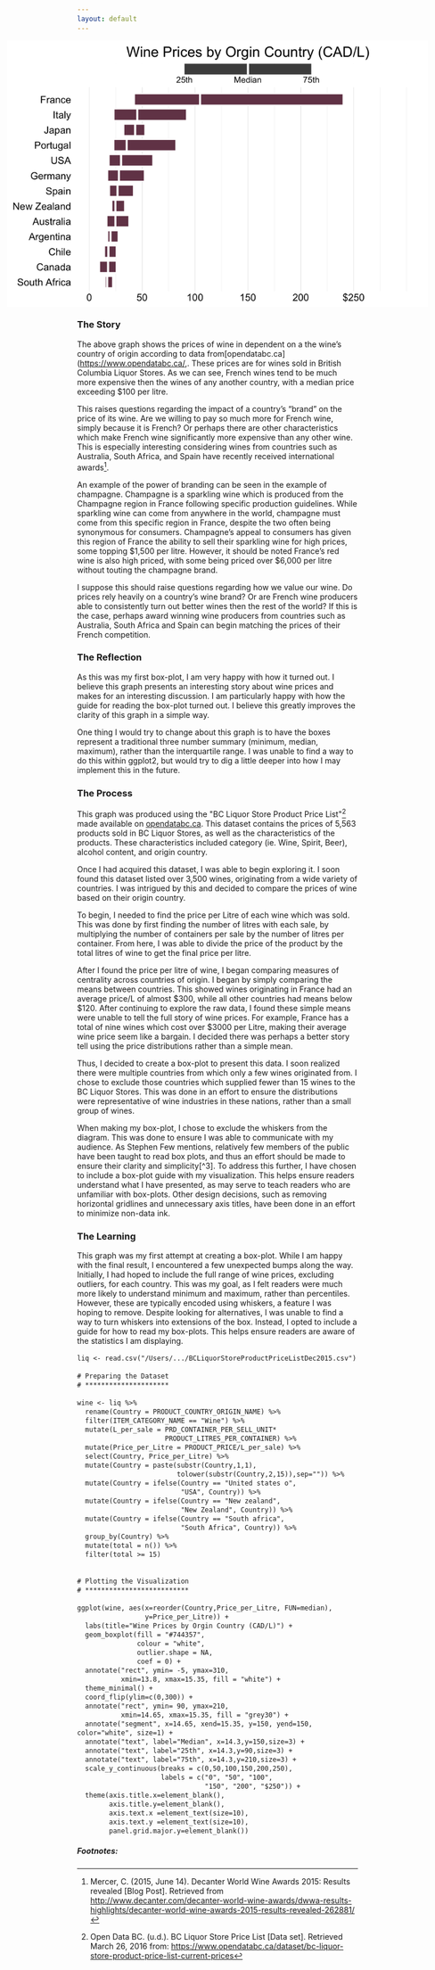 ```yaml
---
layout: default
---
```


<img src="/images/BC_Wine.png" alt="image" style = "max-width: 150%; margin-left: -25%" align = "center">

### The Story
The above graph shows the prices of wine in dependent on a the wine’s country of origin according to data from[opendatabc.ca](https://www.opendatabc.ca/,. These prices are for wines sold in British Columbia Liquor Stores. As we can see, French wines tend to be much more expensive then the wines of any another country, with a median price exceeding $100 per litre. 

This raises questions regarding the impact of a country’s “brand” on the price of its wine. Are we willing to pay so much more for French wine, simply because it is French? Or perhaps there are other characteristics which make French wine significantly more expensive than any other wine. This is especially interesting considering wines from countries such as Australia, South Africa, and Spain have recently received international awards[^1]. 

An example of the power of branding can be seen in the example of champagne. Champagne is a sparkling wine which is produced from the Champagne region in France following specific production guidelines. While sparkling wine can come from anywhere in the world, champagne must come from this specific region in France, despite the two often being synonymous for consumers. Champagne’s appeal to consumers has given this region of France the ability to sell their sparkling wine for high prices, some topping $1,500 per litre. However, it should be noted France’s red wine is also high priced, with some being priced over $6,000 per litre without touting the champagne brand. 

I suppose this should raise questions regarding how we value our wine. Do prices rely heavily on a country’s wine brand? Or are French wine producers able to consistently turn out better wines then the rest of the world? If this is the case, perhaps award winning wine producers from countries such as Australia, South Africa and Spain can begin matching the prices of their French competition.


### The Reflection
As this was my first box-plot, I am very happy with how it turned out. I believe this graph presents an interesting story about wine prices and makes for an interesting discussion. I am particularly happy with how the guide for reading the box-plot turned out. I believe this greatly improves the clarity of this graph in a simple way.

One thing I would try to change about this graph is to have the boxes represent a traditional three number summary (minimum, median, maximum), rather than the interquartile range. I was unable to find a way to do this within ggplot2, but would try to dig a little deeper into how I may implement this in the future.

### The Process
This graph was produced using the "BC Liquor Store Product Price List"[^2] made available on [opendatabc.ca](https://www.opendatabc.ca/). This dataset contains the prices of 5,563 products sold in BC Liquor Stores, as well as the characteristics of the products. These characteristics included category (ie. Wine, Spirit, Beer), alcohol content, and origin country. 

Once I had acquired this dataset, I was able to begin exploring it. I soon found this dataset listed over 3,500 wines, originating from a wide variety of countries. I was intrigued by this and decided to compare the prices of wine based on their origin country. 

To begin, I needed to find the price per Litre of each wine which was sold. This was done by first finding the number of litres with each sale, by multiplying the number of containers per sale by the number of litres per container. From here, I was able to divide the price of the product by the total litres of wine to get the final price per litre. 

After I found the price per litre of wine, I began comparing measures of centrality across countries of origin. I began by simply comparing the means between countries. This showed wines originating in France had an average price/L of almost $300, while all other countries had means below $120. After continuing to explore the raw data, I found these simple means were unable to tell the full story of wine prices. For example, France has a total of nine wines which cost over $3000 per Litre, making their average wine price seem like a bargain. I decided there was perhaps a better story tell using the price distributions rather than a simple mean. 

Thus, I decided to create a box-plot to present this data. I soon realized there were multiple countries from which only a few wines originated from. I chose to exclude those countries which supplied fewer than 15 wines to the BC Liquor Stores. This was done in an effort to ensure the distributions were representative of wine industries in these nations, rather than a small group of wines. 

When making my box-plot, I chose to exclude the whiskers from the diagram. This was done to ensure I was able to communicate with my audience. As Stephen Few mentions, relatively few members of the public have been taught to read box plots, and thus an effort should be made to ensure their clarity and simplicity[^3]. To address this further, I have chosen to include a box-plot guide with my visualization. This helps ensure readers understand what I have presented, as may serve to teach readers who are unfamiliar with box-plots. Other design decisions, such as removing horizontal gridlines and unnecessary axis titles, have been done in an effort to minimize non-data ink.


### The Learning
This graph was my first attempt at creating a box-plot. While I am happy with the final result, I encountered a few unexpected bumps along the way. Initially, I had hoped to include the full range of wine prices, excluding outliers, for each country. This was my goal, as I felt readers were much more likely to understand minimum and maximum, rather than percentiles. However, these are typically encoded using whiskers, a feature I was hoping to remove. Despite looking for alternatives, I was unable to find a way to turn whiskers into extensions of the box. Instead, I opted to include a guide for how to read my box-plots. This helps ensure readers are aware of the statistics I am displaying. 


``` {R}
liq <- read.csv("/Users/.../BCLiquorStoreProductPriceListDec2015.csv")

# Preparing the Dataset
# *********************

wine <- liq %>%
  rename(Country = PRODUCT_COUNTRY_ORIGIN_NAME) %>%
  filter(ITEM_CATEGORY_NAME == "Wine") %>%
  mutate(L_per_sale = PRD_CONTAINER_PER_SELL_UNIT*
                      PRODUCT_LITRES_PER_CONTAINER) %>%
  mutate(Price_per_Litre = PRODUCT_PRICE/L_per_sale) %>%
  select(Country, Price_per_Litre) %>%
  mutate(Country = paste(substr(Country,1,1),
                         tolower(substr(Country,2,15)),sep="")) %>%
  mutate(Country = ifelse(Country == "United states o", 
                          "USA", Country)) %>%
  mutate(Country = ifelse(Country == "New zealand", 
                          "New Zealand", Country)) %>%
  mutate(Country = ifelse(Country == "South africa", 
                          "South Africa", Country)) %>%
  group_by(Country) %>%
  mutate(total = n()) %>%
  filter(total >= 15)


# Plotting the Visualization
# **************************

ggplot(wine, aes(x=reorder(Country,Price_per_Litre, FUN=median),
                 y=Price_per_Litre)) + 
  labs(title="Wine Prices by Orgin Country (CAD/L)") + 
  geom_boxplot(fill = "#744357", 
               colour = "white",
               outlier.shape = NA, 
               coef = 0) + 
  annotate("rect", ymin= -5, ymax=310, 
           xmin=13.8, xmax=15.35, fill = "white") + 
  theme_minimal() + 
  coord_flip(ylim=c(0,300)) + 
  annotate("rect", ymin= 90, ymax=210, 
           xmin=14.65, xmax=15.35, fill = "grey30") + 
  annotate("segment", x=14.65, xend=15.35, y=150, yend=150, color="white", size=1) + 
  annotate("text", label="Median", x=14.3,y=150,size=3) + 
  annotate("text", label="25th", x=14.3,y=90,size=3) +
  annotate("text", label="75th", x=14.3,y=210,size=3) + 
  scale_y_continuous(breaks = c(0,50,100,150,200,250), 
                     labels = c("0", "50", "100", 
                                "150", "200", "$250")) + 
  theme(axis.title.x=element_blank(), 
        axis.title.y=element_blank(),
        axis.text.x =element_text(size=10),
        axis.text.y =element_text(size=10),        
        panel.grid.major.y=element_blank())

```


##### Footnotes:
[^1]: Mercer, C. (2015, June 14). Decanter World Wine Awards 2015: Results revealed [Blog Post]. Retrieved from http://www.decanter.com/decanter-world-wine-awards/dwwa-results-highlights/decanter-world-wine-awards-2015-results-revealed-262881/
[^2]: Open Data BC. (u.d.). BC Liquor Store Price List [Data set]. Retrieved March 26, 2016 from: https://www.opendatabc.ca/dataset/bc-liquor-store-product-price-list-current-prices

